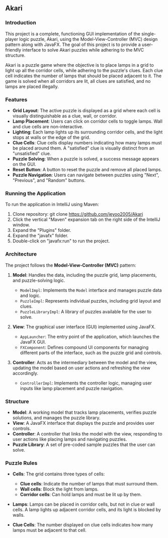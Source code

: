 ## Akari

### Introduction

This project is a complete, functioning GUI implementation of the single-player logic puzzle, Akari, using the Model-View-Controller (MVC) design pattern along with JavaFX. The goal of this project is to provide a user-friendly interface to solve Akari puzzles while adhering to the MVC structure.

Akari is a puzzle game where the objective is to place lamps in a grid to light up all the corridor cells, while adhering to the puzzle's clues. Each clue cell indicates the number of lamps that should be placed adjacent to it. The game is solved when all corridors are lit, all clues are satisfied, and no lamps are placed illegally.

### Features

- **Grid Layout**: The active puzzle is displayed as a grid where each cell is visually distinguishable as a clue, wall, or corridor.
- **Lamp Placement**: Users can click on corridor cells to toggle lamps. Wall and clue cells are non-interactive.
- **Lighting**: Each lamp lights up its surrounding corridor cells, and the light stops at walls or the edge of the grid.
- **Clue Cells**: Clue cells display numbers indicating how many lamps must be placed around them. A "satisfied" clue is visually distinct from an "unsatisfied" clue.
- **Puzzle Solving**: When a puzzle is solved, a success message appears on the GUI.
- **Reset Button**: A button to reset the puzzle and remove all placed lamps.
- **Puzzle Navigation**: Users can navigate between puzzles using "Next", "Previous", and "Random" buttons.

### Running the Application

To run the application in IntelliJ using Maven:
1. Clone repository: git clone https://github.com/jeyoo2005/Akari
2. Click the vertical "Maven" expansion tab on the right side of the IntelliJ window.
3. Expand the "Plugins" folder.
4. Expand the "javafx" folder.
5. Double-click on "javafx:run" to run the project.

### Architecture

The project follows the **Model-View-Controller (MVC)** pattern:

1. **Model**: Handles the data, including the puzzle grid, lamp placements, and puzzle-solving logic.
    - `ModelImpl`: Implements the `Model` interface and manages puzzle data and logic.
    - `PuzzleImpl`: Represents individual puzzles, including grid layout and clues.
    - `PuzzleLibraryImpl`: A library of puzzles available for the user to solve.

2. **View**: The graphical user interface (GUI) implemented using JavaFX.
    - `AppLauncher`: The entry point of the application, which launches the JavaFX GUI.
    - `FXComponent`: Defines compound UI components for managing different parts of the interface, such as the puzzle grid and controls.

3. **Controller**: Acts as the intermediary between the model and the view, updating the model based on user actions and refreshing the view accordingly.
    - `ControllerImpl`: Implements the controller logic, managing user inputs like lamp placement and puzzle navigation.

### Structure

- **Model**: A working model that tracks lamp placements, verifies puzzle solutions, and manages the puzzle library.
- **View**: A JavaFX interface that displays the puzzle and provides user controls.
- **Controller**: A controller that links the model with the view, responding to user actions like placing lamps and navigating puzzles.
- **Puzzle Library**: A set of pre-coded sample puzzles that the user can solve.

### Puzzle Rules

- **Cells**: The grid contains three types of cells:
    - **Clue cells**: Indicate the number of lamps that must surround them.
    - **Wall cells**: Block the light from lamps.
    - **Corridor cells**: Can hold lamps and must be lit up by them.

- **Lamps**: Lamps can be placed in corridor cells, but not in clue or wall cells. A lamp lights up adjacent corridor cells, and its light is blocked by walls.

- **Clue Cells**: The number displayed on clue cells indicates how many lamps must be adjacent to that cell.
